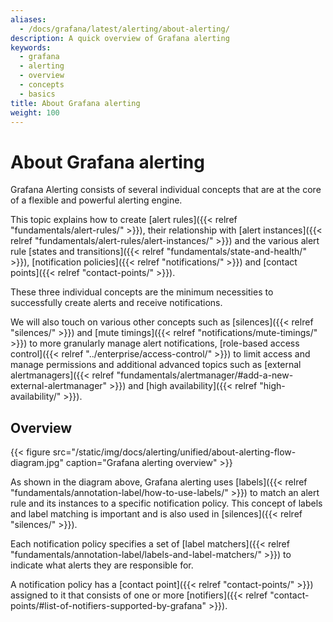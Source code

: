 ```yaml
---
aliases:
  - /docs/grafana/latest/alerting/about-alerting/
description: A quick overview of Grafana alerting
keywords:
  - grafana
  - alerting
  - overview
  - concepts
  - basics
title: About Grafana alerting
weight: 100
---
```


# About Grafana alerting

Grafana Alerting consists of several individual concepts that are at the core of a flexible and powerful alerting engine.

This topic explains how to create [alert rules]({{< relref "fundamentals/alert-rules/" >}}), their relationship with [alert instances]({{< relref "fundamentals/alert-rules/alert-instances/" >}}) and the various alert rule [states and transitions]({{< relref "fundamentals/state-and-health/" >}}), [notification policies]({{< relref "notifications/" >}}) and [contact points]({{< relref "contact-points/" >}}).

These three individual concepts are the minimum necessities to successfully create alerts and receive notifications.

We will also touch on various other concepts such as [silences]({{< relref "silences/" >}}) and [mute timings]({{< relref "notifications/mute-timings/" >}}) to more granularly manage alert notifications, [role-based access control]({{< relref "../enterprise/access-control/" >}}) to limit access and manage permissions and additional advanced topics such as [external alertmanagers]({{< relref "fundamentals/alertmanager/#add-a-new-external-alertmanager" >}}) and [high availability]({{< relref "high-availability/" >}}).

## Overview

{{< figure src="/static/img/docs/alerting/unified/about-alerting-flow-diagram.jpg" caption="Grafana alerting overview" >}}

As shown in the diagram above, Grafana alerting uses [labels]({{< relref "fundamentals/annotation-label/how-to-use-labels/" >}}) to match an alert rule and its instances to a specific notification policy. This concept of labels and label matching is important and is also used in [silences]({{< relref "silences/" >}}).

Each notification policy specifies a set of [label matchers]({{< relref "fundamentals/annotation-label/labels-and-label-matchers/" >}}) to indicate what alerts they are responsible for.

A notification policy has a [contact point]({{< relref "contact-points/" >}}) assigned to it that consists of one or more [notifiers]({{< relref "contact-points/#list-of-notifiers-supported-by-grafana" >}}).
